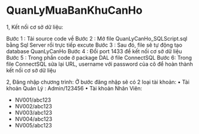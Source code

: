 # QuanLyMuaBanKhuCanHo
1, Kết nối cơ sở dữ liệu:

Bước 1 : Tải source code về
Bước 2 : Mở file QuanLyCanHo_SQLScript.sql bằng Sql Server rồi trực tiếp excute
Bước 3 : Sau đó, file sẽ tự động tạo database QuanLyCanHo
Bước 4 : Đổi port 1433 để kết nối cơ sở dữ liệu
Bước 5 : Trong phần code ở package DAL ở file ConnectSQL
Bước 6: Trong file ConnectSQL sửa lại URL, username với password của cô để hoàn thành kết nối cơ sở dữ liệu

2, Đăng nhập chương trình:
 Ở bước đăng nhập sẽ có 2 loại tài khoản: 
•	Tài khoản Quản Lý : Admin/123456
•	Tài khoản Nhân Viên: 
-	NV001/abc123
-	NV002/abc123
-	NV003/abc123
-	NV004/abc123
-	NV005/abc123
